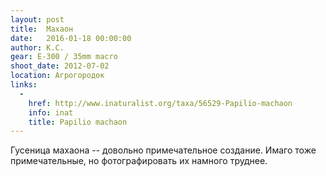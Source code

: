 ```yaml
---
layout: post
title:  Махаон
date:   2016-01-18 00:00:00
author: К.С.
gear: E-300 / 35mm macro
shoot_date: 2012-07-02
location: Агрогородок
links:
  -
    href: http://www.inaturalist.org/taxa/56529-Papilio-machaon
    info: inat
    title: Papilio machaon
---
```


Гусеница махаона -- довольно примечательное создание. Имаго тоже 
примечательные, но фотографировать их намного труднее.
